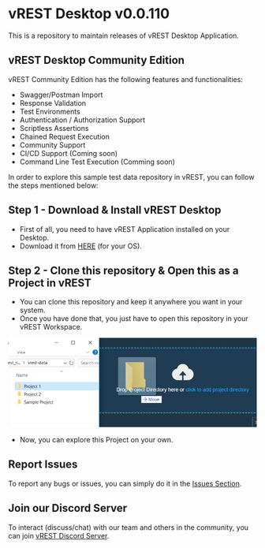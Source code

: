 # vREST Desktop v0.0.110

This is a repository to maintain releases of vREST Desktop Application.

## vREST Desktop Community Edition

vREST Community Edition has the following features and functionalities:

- Swagger/Postman Import
- Response Validation
- Test Environments
- Authentication / Authorization Support
- Scriptless Assertions
- Chained Request Execution
- Community Support
- CI/CD Support (Coming soon)
- Command Line Test Execution (Comming soon)

In order to explore this sample test data repository in vREST, you can follow the steps mentioned below:

## Step 1 - Download & Install vREST Desktop

- First of all, you need to have vREST Application installed on your Desktop.
- Download it from [HERE](https://github.com/Optimizory/vrest-desktop/releases) (for your OS).

## Step 2 - Clone this repository & Open this as a Project in vREST

- You can clone this repository and keep it anywhere you want in your system.
- Once you have done that, you just have to open this repository in your vREST Workspace.

![](assets/6.png)

- Now, you can explore this Project on your own.

## Report Issues

To report any bugs or issues, you can simply do it in the [Issues Section](https://github.com/Optimizory/vrest-desktop/issues).

## Join our Discord Server

To interact (discuss/chat) with our team and others in the community, you can join [vREST Discord Server](https://discord.gg/XM97E6H).

